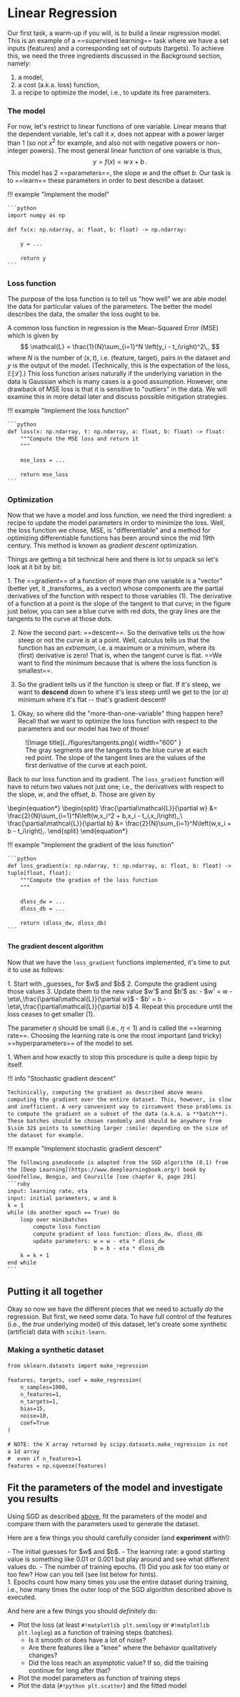 # Linear Regression

Our first task, a warm-up if you will, is to build a linear regression model. 
This is an example of a ==supervised learning== task where we have a set inputs (features) and a corresponding set of outputs (targets).
To achieve this, we need the three ingredients discussed in the Background section, namely:

1. a model,
2. a cost (a.k.a. loss) function,
3. a recipe to optimize the model, i.e., to update its free parameters.



### The model

For now, let's restrict to linear functions of one variable. Linear means that the dependent variable, let's call it $x$, does not appear with a power larger than 1 (so not $x^2$ for example, and also not with negative powers or non-integer powers). The most general linear function of one variable is thus,
$$
y = f(x) = w\,x + b\,.
$$
This model has 2 ==parameters==, the slope $w$ and the offset $b$. Our task is to ==learn== these parameters in order to best describe a dataset.

!!! example "Implement the model"
	
	```python
	import numpy as np
	
	def fx(x: np.ndarray, a: float, b: float) -> np.ndarray:
	
	    y = ...

	    return y	
	```

### Loss function

The purpose of the loss function is to tell us "how well" we are able model the data for particular values of the parameters. The better the model describes the data, the smaller the loss ought to be.

A common loss function in regression is the Mean-Squared Error (MSE) which is given by
$$
\mathcal{L} = \frac{1}{N}\sum_{i=1}^N \left(y_i - t_i\right)^2\,,
$$
where $N$ is the number of $(x,t)$, i.e. (feature, target), pairs in the dataset and $y$ is the output of the model. (Technically, this is the expectation of the loss, $\mathbb{E}\left[\mathcal{L}\right]$.)
This loss function arises naturally if the underlying variation in the data is Gaussian which is many cases is a good assumption. However, one drawback of MSE loss is that it is sensitive to "outliers" in the data. We will examine this in more detail later and discuss possible mitigation strategies.

!!! example "Implement the loss function"

	```python
	def loss(x: np.ndarray, t: np.ndarray, a: float, b: float) -> float:
	    """Compute the MSE loss and return it
	    """

	    mse_loss = ...

	    return mse_loss
	```


### Optimization

Now that we have a model and loss function, we need the third ingredient: a recipe to update the model parameters in order to minimize the loss. Well, the loss function we chose, MSE, is "differentiable" and a method for optimizing differentiable functions has been around since the mid 19th century. This method is known as _gradient descent_ optimization.

Things are getting a bit technical here and there is lot to unpack so let's look at it bit by bit:

<div class="annotate" markdown>
1. The ==gradient== of a function of more than one variable is a "vector" (better yet, it _transforms_ as a vector) whose components are the partial derivatives of the function with respect to those variables (1). The derivative of a function at a point is the slope of the tangent to that curve; in the figure just below, you can see a blue curve with red dots, the gray lines are the tangents to the curve at those dots.

2. Now the second part: ==descent==. So the derivative tells us the how steep or not the curve is at a point. Well, calculus tells us that the function has an _extremum_, i.e. a maximum or a minimum, where its (first) derivative is zero! That is, when the tangent curve is flat. ==We want to find the minimum because that is where the loss function is smallest==.

3. So the gradient tells us if the function is steep or flat. If it's steep, we want to **descend** down to where it's less steep until we get to the (or _a_) minimum where it's flat -- that's gradient descent!
</div>

1.  Okay, so where did the "more-than-one-variable" thing happen here? Recall that we want to optimize the loss function with respect to the parameters and our model has two of those!

<figure markdown="span">
  ![Image title](../figures/tangents.png){ width="600" }
  <figcaption>The gray segments are the tangents to the blue curve at each red point. The slope of the tangent lines are the values of the first derivative of the curve at each point.</figcaption>
</figure>

Back to our loss function and its gradient. The `loss_gradient` function will have to return two values not just one; i.e., the derivatives with respect to the slope, $w$, and the offset, $b$. Those are given by 

\begin{equation*}
\begin{split}
\frac{\partial\mathcal{L}}{\partial w} &= \frac{2}{N}\sum_{i=1}^N\left(w\,x_i^2 + b\,x_i - t_i\,x_i\right)\,,\\
\frac{\partial\mathcal{L}}{\partial b} &= \frac{2}{N}\sum_{i=1}^N\left(w\,x_i + b - t_i\right)\,.
\end{split}
\end{equation*}

!!! example "Implement the gradient of the loss function"

	```python
	def loss_gradient(x: np.ndarray, t: np.ndarray, a: float, b: float) -> tuple[float, float]:
	    """Compute the gradien of the loss function
	    """

	    dloss_dw = ...
	    dloss_db = ...

	    return (dloss_dw, dloss_db)
	```

#### The gradient descent algorithm

Now that we have the `loss_gradient` functions implemented, it's time to put it to use as follows:

<div class="annotate" markdown>
1. Start with _guesses_ for $w$ and $b$
2. Compute the gradient using those values
3. Update them to the new value $w'$ and $b'$ as:
    - $w' = w - \eta\,\frac{\partial\mathcal{L}}{\partial w}$
    - $b' = b - \eta\,\frac{\partial\mathcal{L}}{\partial b}$
4. Repeat this procedure until the loss ceases to get smaller (1).

The parameter $\eta$ should be small (i.e., $\eta <1$) and is called the ==learning rate==. Choosing the learning rate is one the most important (and tricky) ==hyperparameters== of the model to set.
</div>
1. When and how exactly to stop this procedure is quite a deep topic by itself.

!!! info "Stochastic gradient descent"

	Techinically, computing the gradient as described above means computing the gradient over the entire dataset. This, however, is slow and inefficient. A very convenient way to circumvent these problems is to compute the gradient on a subset of the data (a.k.a. a **batch**). These batches should be chosen randomly and should be anywhere from $\sim 32$ points to something larger :smile: depending on the size of the dataset for example.


!!! example "Implement stochastic gradient descent"

	The following pseudocode is adapted from the SGD algorithm (8.1) from the [Deep Learning](https://www.deeplearningbook.org/) book by Goodfellow, Bengio, and Courville [see chapter 8, page 291]
	```ruby
	input: learning rate, eta
	input: initial parameters, w and b
	k = 1
	while (do another epoch == True) do
	    loop over minibatches
	        compute loss function
	        compute gradient of loss function: dloss_dw, dloss_db
	        update parameters: w = w - eta * dloss_dw
	                           b = b - eta * dloss_db
	    k = k + 1
	end while
	```

## Putting it all together

Okay so now we have the different pieces that we need to actually _do_ the regression. But first, we need some data. To have full control of the features (i.e., the _true_ underlying model) of this dataset, let's create some synthetic (artificial) data with `scikit-learn`.


### Making a synthetic dataset

```numpy
from sklearn.datasets import make_regression

features, targets, coef = make_regression(
    n_samples=1000,
    n_features=1,
    n_targets=1,
    bias=15,
    noise=10,
    coef=True
)

# NOTE: the X array returned by scipy.datasets.make_regression is not a 1d array
#  even if n_features=1
features = np.squeeze(features)
```

## Fit the parameters of the model and investigate you results

Using SGD as described [above](#the-gradient-descent-algorithm), fit the parameters of the model and compare them with the parameters used to generate the dataset. 

Here are a few things you should carefully consider (and **experiment** with!):

<div class="annotate" markdown>
 - The initial guesses for $w$ and $b$.
 - The learning rate: a good starting value is something like 0.01 or 0.001 but play around and see what different values do.
 - The number of training epochs. (1) Did you ask for too many or too few? How can you tell (see list below for hints).
</div>
1.  Epochs count how many times you use the entire dataset during training, i.e., how many times the outer loop of the SGD algorithm described above is executed.


And here are a few things you should _definitely_ do:

 - Plot the loss (at least `#!matplotlib plt.semilogy` or `#!matplotlib plt.loglog`) as a function of training steps (batches).
    * Is it smooth or does have a lot of noise?
    * Are there features like a "knee" where the behavior qualitatively changes?
    * Did the loss reach an asymptotic value? If so, did the training continue for long after that?
 - Plot the model parameters as function of training steps
 - Plot the data (`#!python plt.scatter`) and the fitted model

